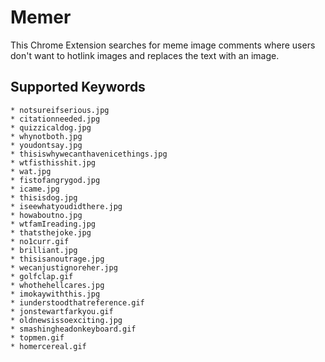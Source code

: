Memer
============

This Chrome Extension searches for meme image comments where users don't want to hotlink images and replaces the text with an image.

## Supported Keywords
	* notsureifserious.jpg
	* citationneeded.jpg
	* quizzicaldog.jpg
	* whynotboth.jpg
	* youdontsay.jpg
	* thisiswhywecanthavenicethings.jpg
	* wtfisthisshit.jpg
	* wat.jpg
	* fistofangrygod.jpg
	* icame.jpg
	* thisisdog.jpg
	* iseewhatyoudidthere.jpg
	* howaboutno.jpg
	* wtfamIreading.jpg
	* thatsthejoke.jpg
	* no1curr.gif
	* brilliant.jpg
	* thisisanoutrage.jpg
	* wecanjustignoreher.jpg
	* golfclap.gif
	* whothehellcares.jpg
	* imokaywiththis.jpg
	* iunderstoodthatreference.gif
	* jonstewartfarkyou.gif
	* oldnewsissoexciting.jpg
	* smashingheadonkeyboard.gif
	* topmen.gif
	* homercereal.gif
